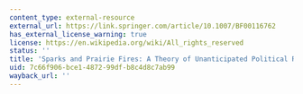 ```yaml
---
content_type: external-resource
external_url: https://link.springer.com/article/10.1007/BF00116762
has_external_license_warning: true
license: https://en.wikipedia.org/wiki/All_rights_reserved
status: ''
title: 'Sparks and Prairie Fires: A Theory of Unanticipated Political Revolution'
uid: 7c66f906-bce1-4872-99df-b8c4d8c7ab99
wayback_url: ''
---
```

